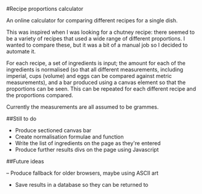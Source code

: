 #Recipe proportions calculator

An online calculator for comparing different recipes for a single dish.

This was inspired when I was looking for a chutney recipe: there seemed 
to be a variety of recipes that used a wide range of different proportions. 
I wanted to compare these, but it was a bit of a manual job so I decided 
to automate it.

For each recipe, a set of ingredients is input; the amount for each of 
the ingredients is normalised (so that all different measurements, 
including imperial, cups (volume) and eggs can be compared against 
metric measurements), and a bar produced using a canvas element so that 
the proportions can be seen. This can be repeated for each different 
recipe and the proportions compared.

Currently the measurements are all assumed to be grammes.


##Still to do

- Produce sectioned canvas bar
- Create normalisation formulae and function
- Write the list of ingredients on the page as they're entered
- Produce further results divs on the page using Javascript 


##Future ideas

– Produce fallback for older browsers, maybe using ASCII art
- Save results in a database so they can be returned to